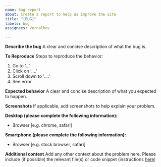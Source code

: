 ```yaml
---
name: Bug report
about: Create a report to help us improve the site
title: "[BUG]"
labels: bug
assignees: Vernalhav

---
```


**Describe the bug**
A clear and concise description of what the bug is.

**To Reproduce**
Steps to reproduce the behavior:
1. Go to '...'
2. Click on '....'
3. Scroll down to '....'
4. See error

**Expected behavior**
A clear and concise description of what you expected to happen.

**Screenshots**
If applicable, add screenshots to help explain your problem.

**Desktop (please complete the following information):**
 - Browser [e.g. chrome, safari]

**Smartphone (please complete the following information):**
 - Browser [e.g. stock browser, safari]

**Additional context**
Add any other context about the problem here. Please include (if possible) the relevant file(s) or code snippet (instructions [here](https://docs.github.com/en/github/managing-your-work-on-github/creating-a-permanent-link-to-a-code-snippet))
